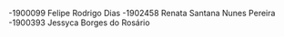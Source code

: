 -1900099 Felipe Rodrigo Dias
-1902458 Renata Santana Nunes Pereira
-1900393 Jessyca Borges do Rosário
